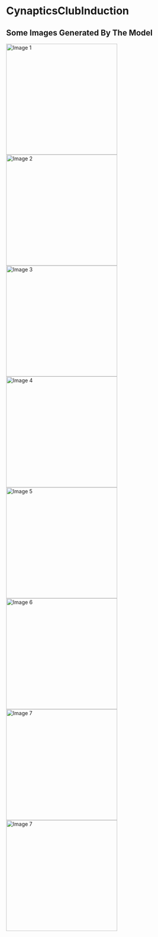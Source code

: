 # CynapticsClubInduction

## Some Images Generated By The Model
<img src="https://github.com/user-attachments/assets/802e7146-4a5e-4895-b076-f9494ca83c64" alt="Image 1" width="300"/>
<img src="https://github.com/user-attachments/assets/7fc9bed4-9b2b-4f96-8df9-e204f848a93b" alt="Image 2" width="300"/>
<img src="https://github.com/user-attachments/assets/d0ab037d-4b89-4d7d-869d-5c1d0806fdc6" alt="Image 3" width="300"/>
<img src="https://github.com/user-attachments/assets/70f1c133-bd63-44e7-8d44-bf572c372eed" alt="Image 4" width="300"/>
<img src="https://github.com/user-attachments/assets/8b94d11b-5157-45c6-84ce-c2d64c9eb594" alt="Image 5" width="300"/>
<img src="https://github.com/user-attachments/assets/248dfc5d-8eee-49d9-8a39-51fa45eccd23" alt="Image 6" width="300"/>
<img src="https://github.com/user-attachments/assets/5e710f4f-e137-4ff5-b512-240830133d83" alt="Image 7" width="300"/>
<img src="https://github.com/user-attachments/assets/522ff777-824d-4981-a506-7abb54af1943" alt="Image 7" width="300"/>
